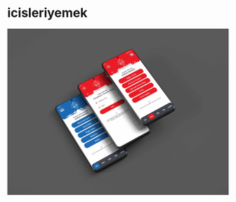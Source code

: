 # icisleriyemek

!["appSS"](https://github.com/alitalipatasever/icisleriyemek/blob/main/icisleriyemek/app/src/main/res/drawable/pre_yemek.jpg)
